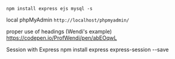 `npm install express ejs mysql -s`

local phpMyAdmin
`http://localhost/phpmyadmin/`

proper use of headings (Wendi's example)
https://codepen.io/ProfWendi/pen/abEOqwL

Session with Express
npm install express express-session --save